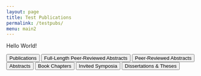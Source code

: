 ```yaml
---
layout: page
title: Test Publications
permalink: /testpubs/
menu: main2
---
```

Hello World!

<button onclick="window.location.href='../publications/';">
	Publications
</button>

<button onclick="window.location.href='../fulllengthpeerreviewedabstracts/';">
	Full-Length Peer-Reviewed Abstracts
</button>

<button onclick="window.location.href='../peerreviewedabstracts/';">
	Peer-Reviewed Abstracts
</button>

<button onclick="window.location.href='../abstracts/';">
	Abstracts
</button>

<button onclick="window.location.href='../bookchpt/';">
	Book Chapters
</button>

<button onclick="window.location.href='../invitedsymposia/';">
	Invited Symposia
</button>

<button onclick="window.location.href='../dissertation_theses/';">
	Dissertations & Theses
</button>